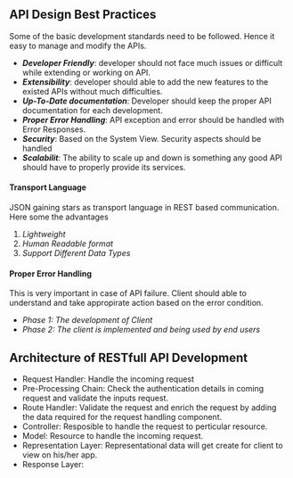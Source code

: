 ## API Design Best Practices ##
Some of the basic development standards need to be followed. Hence it easy to manage and modify the APIs.

* **_Developer Friendly_**: developer should not face much issues or difficult while extending or working on API.
* **_Extensibility_**: developer should able to add the new features to the existed APIs without much difficulties.
* **_Up-To-Date documentation_**: Developer should keep the proper API documentation for each development.
* **_Proper Error Handling_**: API exception and error should be handled with Error Responses.
* **_Security_**: Based on the System View. Security aspects should be handled
* **_Scalabilit_**: The ability to scale up and down is something any good API should have to properly provide its services.

#### Transport Language ####
JSON gaining stars as transport language in REST based communication. Here some the advantages
1. _Lightweight_
2. _Human Readable format_
3. _Support Different Data Types_

#### Proper Error Handling ####
This is very important in case of API failure. Client should able to understand and take appropirate action based on the error condition.
* _Phase 1: The development of Client_
* _Phase 2: The client is implemented and being used by end users_

## Architecture of RESTfull API Development ##
* Request Handler: Handle the incoming request
* Pre-Processing Chain: Check the authentication details in coming request and validate the inputs request.
* Route Handler: Validate the request and enrich the request by adding the data required for the request handling component.
* Controller: Resposible to handle the request to perticular resource.
* Model: Resource to handle the incoming request.
* Representation Layer: Representational data will get create for client to view on his/her app. 
* Response Layer: 
